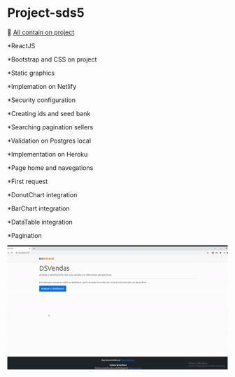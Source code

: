 # Project-sds5
<p>📝 <u> All contain on project</u> </p>
 <p>*ReactJS</p>
 <p>*Bootstrap and CSS on project</p>
 <p>*Static graphics</p>
 <p>*Implemation on Netlify</p>
 <p>*Security configuration</p>
 <p>*Creating ids and seed bank</p>
 <p>*Searching pagination sellers</p>
 <p>*Validation on Postgres local</p>
 <p>*Implementation on Heroku</p>
 <p>*Page home and navegations</p>
 <p>*First request</p>
 <p>*DonutChart integration</p>
 <p>*BarChart integration</p>
 <p>*DataTable integration</p>
 <p>*Pagination</p>
 
![Gif](https://github.com/victorbrunacio/project-sds5/blob/957bb1c5b508f3d675d88a31164843e1a5676484/ezgif.com-gif-maker.gif)
